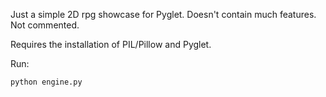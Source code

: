 Just a simple 2D rpg showcase for Pyglet. Doesn't contain much features. Not commented.

Requires the installation of PIL/Pillow and Pyglet.

Run:
```
python engine.py
```
